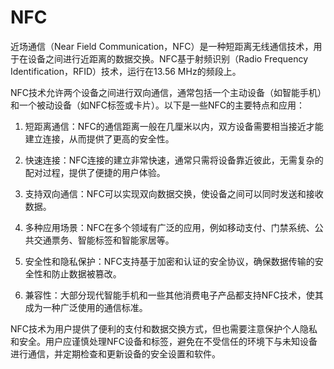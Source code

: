 


# NFC
近场通信（Near Field Communication，NFC）是一种短距离无线通信技术，用于在设备之间进行近距离的数据交换。NFC基于射频识别（Radio Frequency Identification，RFID）技术，运行在13.56 MHz的频段上。

NFC技术允许两个设备之间进行双向通信，通常包括一个主动设备（如智能手机）和一个被动设备（如NFC标签或卡片）。以下是一些NFC的主要特点和应用：

1. 短距离通信：NFC的通信距离一般在几厘米以内，双方设备需要相当接近才能建立连接，从而提供了更高的安全性。

2. 快速连接：NFC连接的建立非常快速，通常只需将设备靠近彼此，无需复杂的配对过程，提供了便捷的用户体验。

3. 支持双向通信：NFC可以实现双向数据交换，使设备之间可以同时发送和接收数据。

4. 多种应用场景：NFC在多个领域有广泛的应用，例如移动支付、门禁系统、公共交通票务、智能标签和智能家居等。

5. 安全性和隐私保护：NFC支持基于加密和认证的安全协议，确保数据传输的安全性和防止数据被篡改。

6. 兼容性：大部分现代智能手机和一些其他消费电子产品都支持NFC技术，使其成为一种广泛使用的通信标准。

NFC技术为用户提供了便利的支付和数据交换方式，但也需要注意保护个人隐私和安全。用户应谨慎处理NFC设备和标签，避免在不受信任的环境下与未知设备进行通信，并定期检查和更新设备的安全设置和软件。




























